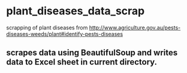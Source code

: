 # plant_diseases_data_scrap
scrapping of plant diseases from  http://www.agriculture.gov.au/pests-diseases-weeds/plant#identify-pests-diseases
## scrapes data using BeautifulSoup and writes data to Excel sheet in current directory.
